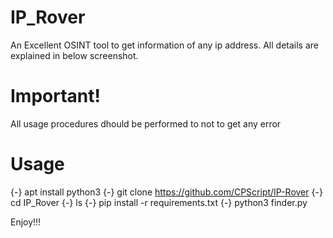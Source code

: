 # IP_Rover
An Excellent OSINT tool to get information of any ip address. All details are explained in below screenshot.

# Important!

All usage procedures dhould be performed to not to get any error

# Usage
{-}     apt install python3
{-}     git clone https://github.com/CPScript/IP-Rover
{-}     cd IP_Rover
{-}     ls
{-}     pip install -r requirements.txt
{-}     python3 finder.py

Enjoy!!!

